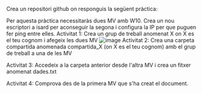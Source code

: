 Crea un repositori github on responguis la següent pràctica:

Per aquesta pràctica necessitaràs dues MV amb W10. Crea un nou escriptori a isard per aconseguir la segona i configura la IP per que puguen fer ping entre elles.
Activitat 1:
Crea un grup de treball anomenat X on X es el teu cognom i afegeix les dues MV
![image](https://github.com/user-attachments/assets/6a4a42e6-a078-42cc-8167-1d8073a1d018)
Activitat 2:
Crea una carpeta compartida anomenada compartida_X (on X es el teu cognom) amb el grup de treball a una de les MV

Activitat 3:
Accedeix a la carpeta anterior desde l'altra MV i crea un fitxer anomenat dades.txt

Activitat 4:
Comprova des de la primera MV que s'ha creat el document.
